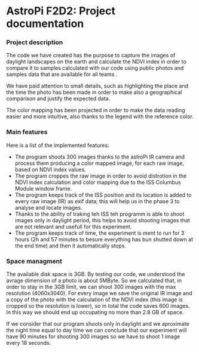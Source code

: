 # AstroPi F2D2: Project documentation
### Project description
The code we have created has the purpose to capture the images of daylight landscapes on the earth and calculate the NDVI index in order to compare it to samples calculated with our code using public photos and samples data that are available for all teams .

We have paid attention to small details, such as highlighting the place and the time the photo has been made in order to make also a geographical comparison and justify the expected data.

The color mapping has been projected in order to make the data reading easier and more intuitive, also thanks to the legend with the reference color.
### Main features
Here is a list of the implemented features:

- The program shoots 300 images thanks to the astroPi IR camera and process them producing a color mapped image, for each raw image, based on NDVI index values.
- The program croppes the raw image in order to avoid distrotion in the NDVI index calculation and color mapping due to the ISS Columbus Module window frame.
- The program keeps track of the ISS position and its location is added to every raw image (IR) as exif data; this will help us in the phase 3 to analyse and locate images.
- Thanks to the ability of traking teh ISS teh programm is able to shoot images only in daylight period, this helps to avoid shooting images that are not relevant and usefull for this experiment.
- The program keeps track of time, the experiment is ment to run for 3 hours (2h and 57 minutes to besure everything has bun shutted down at the end time) and then it automatically stops.

### Space managment
The available disk space is 3GB. By testing our code, we understood the avrage dimension of a photo is about 5MByte. So we calculated that, in order to stay in the 3GB limit,  we can shoot 300 images with the max resolution (4060x3040). For every image we save the original IR image and a copy of the photo with the calculation of the NDVI index (this image is cropped so the resolution is lower), so in total the code saves 600 images. In this way we should end up occupating no more than 2.8 GB of space.

If we consider that our program shoots only in daylight and we aproximate the night time equal to day time we can conclude that our experiment will have 90 minutes for shooting 300 images so we have to shoot 1 image every 18 seconds.
